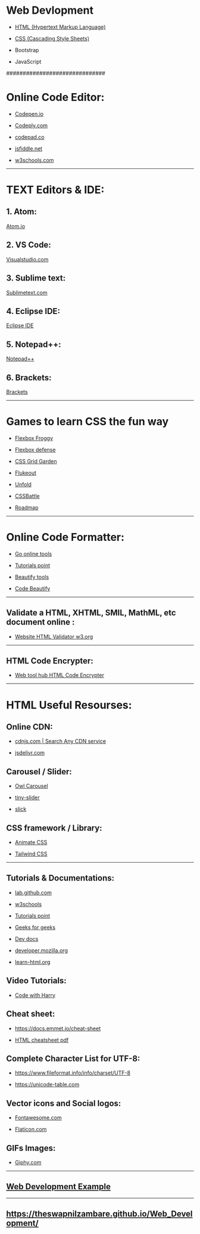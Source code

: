 # Web Devlopment


- <a href="https://theswapnilzambare.github.io/Web_Development/HTML/">HTML (Hypertext Markup Language)</a>

- <a href="https://theswapnilzambare.github.io/Web_Development/CSS/">CSS (Cascading Style Sheets)</a>

- Bootstrap

- JavaScript



##############################

# Online Code Editor:

- <a href="https://codepen.io/pen/" target="_blank" >Codepen.io</a>


- <a href="https://www.codeply.com/p" target="_blank" >Codeply.com</a>


- <a href="https://codepad.co/playground" target="_blank" >codepad.co</a>


- <a href="https://jsfiddle.net/" target="_blank" >jsfiddle.net</a>


- <a href="https://www.w3schools.com/tryit/" target="_blank" >w3schools.com</a>


<hr>


# TEXT Editors & IDE:

## 1. Atom:
<a href="https://atom.io/" target="_blank" >Atom.io</a>


## 2. VS Code:
<a href="https://code.visualstudio.com/" target="_blank" >Visualstudio.com</a>


## 3. Sublime text:
<a href="https://www.sublimetext.com/" target="_blank" >Sublimetext.com</a>


## 4. Eclipse IDE:
<a href="https://www.eclipse.org/ide/" target="_blank" >Eclipse IDE</a>


## 5. Notepad++:
<a href="https://notepad-plus-plus.org/downloads/" target="_blank" >Notepad++</a>

## 6. Brackets:
<a href="https://brackets.io/" target="_blank" >Brackets</a>


<hr>

# Games to learn CSS the fun way

- <a href="https://flexboxfroggy.com/" target="_blank" >Flexbox Froggy</a>

- <a href="http://www.flexboxdefense.com/" target="_blank" >Flexbox defense</a>

- <a href="https://cssgridgarden.com/" target="_blank" >CSS Grid Garden</a>

- <a href="https://flukeout.github.io/" target="_blank" >Flukeout</a>

- <a href="https://rupl.github.io/unfold/" target="_blank" >Unfold</a>

- <a href="https://cssbattle.dev/" target="_blank" >CSSBattle</a>

- <a href="http://victordarras.fr/cssgame/" target="_blank" >Roadmap</a>


<hr>


# Online Code Formatter:

- <a href="https://goonlinetools.com/" target="_blank" >Go online tools</a>

- <a href="https://www.tutorialspoint.com/online_html_formatter.htm" target="_blank" >Tutorials point</a>

- <a href="https://beautifytools.com/" target="_blank" >Beautify tools</a>

- <a href="https://codebeautify.org/" target="_blank" >Code Beautify</a>


<hr>


## Validate a HTML, XHTML, SMIL, MathML, etc document online :
- <a href="https://validator.w3.org/" target="_blank" >Website HTML Validator w3.org</a>


<hr>

## HTML Code Encrypter:
- <a href="https://www.webtoolhub.com/tn561359-html-encrypter.aspx" target="_blank" >Web tool hub HTML Code Encrypter</a>


<hr>


# HTML Useful Resourses:

## Online CDN:

- <a href="https://cdnjs.com/" target="_blank" >cdnjs.com | Search Any CDN service </a>

- <a href="https://www.jsdelivr.com/" target="_blank" >jsdelivr.com</a>


## Carousel / Slider:

- <a href="https://owlcarousel2.github.io/OwlCarousel2/" target="_blank" >Owl Carousel</a>

- <a href="https://ganlanyuan.github.io/tiny-slider/" target="_blank" >tiny-slider</a>

- <a href="http://kenwheeler.github.io/slick/" target="_blank" >slick</a>



## CSS framework / Library:

- <a href="https://animate.style/" target="_blank" >Animate CSS</a>

- <a href="https://tailwindcss.com/" target="_blank" >Tailwind CSS</a>


<hr>

## Tutorials & Documentations:

- <a href="https://lab.github.com/githubtraining/introduction-to-html" target="_blank" >lab.github.com</a>

- <a href="https://www.w3schools.com/html" target="_blank" >w3schools</a>

- <a href="https://www.tutorialspoint.com/html" target="_blank" >Tutorials point</a>

- <a href="https://www.geeksforgeeks.org/html-tutorials/" target="_blank" >Geeks for geeks</a>

- <a href="https://devdocs.io/" target="_blank" >Dev docs</a>

- <a href="https://developer.mozilla.org/en-US/docs/Web/HTML" target="_blank" >developer.mozilla.org</a>

- <a href="https://www.learn-html.org/" target="_blank" >learn-html.org</a>



## Video Tutorials:

- <a href="https://www.codewithharry.com/videos/html-tutorial-for-beginners" target="_blank" >Code with Harry</a>




## Cheat sheet:

- <a href="https://docs.emmet.io/cheat-sheet/" target="_blank" >https://docs.emmet.io/cheat-sheet</a>

- <a href="https://web.stanford.edu/group/csp/cs21/htmlcheatsheet.pdf" target="_blank" >HTML cheatsheet pdf</a>



## Complete Character List for UTF-8:

- <a href="https://www.fileformat.info/info/charset/UTF-8/list.htm" target="_blank" >https://www.fileformat.info/info/charset/UTF-8</a>

- <a href="https://unicode-table.com/en/" target="_blank" >https://unicode-table.com</a>


## Vector icons and Social logos:

- <a href="https://fontawesome.com/" target="_blank" >Fontawesome.com</a>

- <a href="https://www.flaticon.com/" target="_blank" >Flaticon.com</a>


## GIFs Images:

- <a href="https://giphy.com/" target="_blank" >Giphy.com</a>


<hr>

## <a href="https://theswapnilzambare.github.io/Web_Development_Example/" target="_blank" >Web Development Example</a>

<hr>

## <a href="https://theswapnilzambare.github.io/Web_Development/" target="_blank" >https://theswapnilzambare.github.io/Web_Development/</a>

